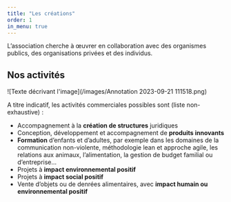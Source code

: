 ```yaml
---
title: "Les créations"
order: 1
in_menu: true
---
```

L’association cherche à œuvrer en collaboration avec des organismes publics, des organisations privées et des individus.

## Nos activités

![Texte décrivant l'image](/images/Annotation 2023-09-21 111518.png)

A titre indicatif, les activités commerciales possibles sont (liste non-exhaustive) :

- Accompagnement à la **création de structures** juridiques
- Conception, développement et accompagnement de **produits innovants**
- **Formation** d’enfants et d’adultes, par exemple dans les domaines de la communication non-violente, méthodologie lean et approche agile, les relations aux animaux, l’alimentation, la gestion de budget familial ou d’entreprise…
- Projets à **impact environnemental positif**
- Projets à **impact social positif**
- Vente d’objets ou de denrées alimentaires, avec **impact humain ou environnemental positif** 